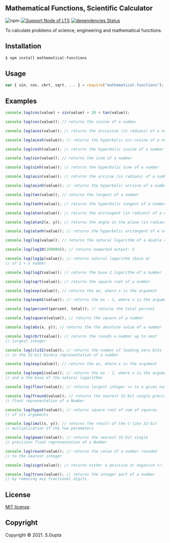 ## Mathematical Functions, Scientific Calculator

![npm](https://img.shields.io/npm/v/mathematical-functions) [![Support Node of LTS](https://img.shields.io/badge/node-latest-brightgreen.svg)](https://nodejs.org/) [![dependencies Status](https://img.shields.io/badge/dependencies-none-brightgreen.svg)](https://david-dm.org/request/request)

To calculate problems of science, engineering and mathematical functions.

## Installation

```bash
$ npm install mathematical-functions
```

## Usage

```javascript
var { sin, cos, cbrt, sqrt, ... } = require("mathematical-functions");
```

## Examples

```javascript
console.log(cos(value) + sin(value) + 10 + tan(value));

console.log(cos(value)); // returns the cosine of a number

console.log(acos(value)); // returns the arccosine (in radians) of a number

console.log(acosh(value)); // returns the hyperbolic arc-cosine of a number

console.log(cosh(value)); // returns the hyperbolic cosine of a number

console.log(sin(value)); // returns the sine of a number

console.log(sinh(value)); // returns the hyperbolic sine of a number

console.log(asin(value)); // returns the arcsine (in radians) of a number

console.log(asinh(value)); // returns the hyperbolic arcsine of a number

console.log(tan(value)); // returns the tangent of a number

console.log(tanh(value)); // returns the hyperbolic tangent of a number

console.log(atan(value)); // returns the arctangent (in radians) of a number

console.log(atan2(x, y)); // returns the angle in the plane (in radians)

console.log(atanh(value)); // returns the hyperbolic arctangent of a number

console.log(log(value)); // returns the natural logarithm of a double value

console.log(log10(100000)); // returns expected output: 5

console.log(log1p(value)); // returns natural logarithm (base e)
// of 1 + a number

console.log(log2(value)); // returns the base 2 logarithm of a number

console.log(sqrt(value)); // returns the square root of a number

console.log(exp(value)); // returns the ex, where x is the argument

console.log(expm1(value)); // returns the ex - 1, where x is the argument

console.log(percent(percent, total)); // returns the total percent

console.log(square(value)); // returns the square of a number

console.log(abs(x, y)); // returns the the absolute value of a number

console.log(cbrt(value)); // returns the rounds a number up to next
// largest integer

console.log(clz32(value)); // returns the number of leading zero bits
// in the 32-bit binary representation of a number

console.log(exp(value)); // returns the ex, where x is the argument

console.log(expm1(value)); // returns the ex - 1, where x is the argument,
// and e the base of the natural logarithms

console.log(floor(value)); // returns largest integer >= to a given number

console.log(fround(value)); // returns the nearest 32-bit single precision
// float representation of a Number

console.log(hypot(value)); // returns square root of sum of squares
// of its arguments

console.log(imul(x, y)); // returns the result of the C-like 32-bit
// multiplication of the two parameters

console.log(power(value)); // returns the nearest 32-bit single
// precision float representation of a Number

console.log(round(value)); // returns the value of a number rounded
// to the nearest integer

console.log(sign(value)); // returns either a positive or negative +/- 1

console.log(trunc(value)); // returns the integer part of a number
// by removing any fractional digits
```

## License

[MIT license](http://opensource.org/licenses/MIT).

## Copyright

Copyright &copy; 2021. S.Gupta
